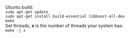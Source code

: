 Ubuntu build:<br>
`sudo apt-get update`<br>
`sudo apt-get install build-essential libboost-all-dev`<br>
`make`<br>
Set threads, <b>x</b> is the number of threads your system has: <br>
`make -j x`
